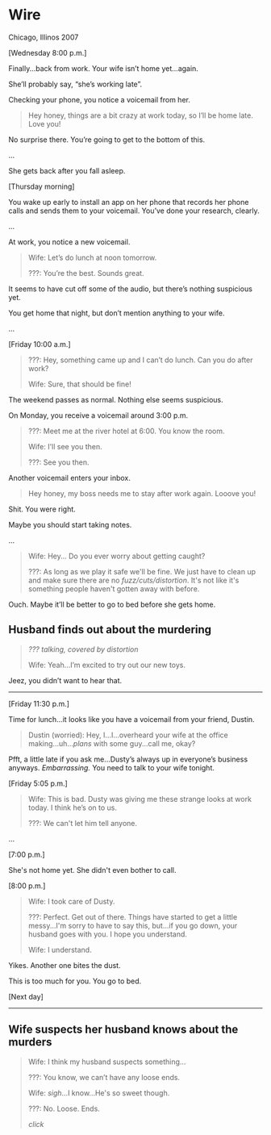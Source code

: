 # Wire
Chicago, Illinos
2007

[Wednesday 8:00 p.m.]

Finally...back from work. Your wife isn’t home yet...again.

She’ll probably say, “she’s working late”.

Checking your phone, you notice a voicemail from her.

> Hey honey, things are a bit crazy at work today, so I’ll be home late. Love you!

No surprise there. You’re going to get to the bottom of this.

...

She gets back after you fall asleep.

[Thursday morning]

You wake up early to install an app on her phone that records her phone calls and sends them to your voicemail.
You’ve done your research, clearly.

...

At work, you notice a new voicemail.

> Wife: Let’s do lunch at noon tomorrow.
>
> ???: You’re the best. Sounds great.

It seems to have cut off some of the audio, but there’s nothing suspicious yet.

You get home that night, but don’t mention anything to your wife.

...

[Friday 10:00 a.m.]

> ???: Hey, something came up and I can’t do lunch. Can you do after work?
>
> Wife: Sure, that should be fine!

The weekend passes as normal. Nothing else seems suspicious.

On Monday, you receive a voicemail around 3:00 p.m.

> ???: Meet me at the river hotel at 6:00. You know the room.
>
> Wife: I'll see you then.
>
> ???: See you then.

Another voicemail enters your inbox.

> Hey honey, my boss needs me to stay after work again. Looove you!

Shit. You were right.

Maybe you should start taking notes.

...

> Wife: Hey... Do you ever worry about getting caught?
>
> ???: As long as we play it safe we'll be fine.
> We just have to clean up and make sure there are no *fuzz/cuts/distortion*.
> It's not like it's something people haven't gotten away with before.

Ouch. Maybe it’ll be better to go to bed before she gets home.

## Husband finds out about the murdering

> *??? talking, covered by distortion*
>
> Wife: Yeah...I’m excited to try out our new toys.

Jeez, you didn’t want to hear that.

---

[Friday 11:30 p.m.]

Time for lunch...it looks like you have a voicemail from your friend, Dustin.

> Dustin (worried): Hey, I...I...overheard your wife at the office making...uh...*plans* with some guy...call me, okay?

Pfft, a little late if you ask me...Dusty’s always up in everyone’s business anyways. *Embarrassing.* You need to talk to your wife tonight.

[Friday 5:05 p.m.]

> Wife: This is bad. Dusty was giving me these strange looks at work today. I think he’s on to us.
>
> ???: We can't let him tell anyone.

...

[7:00 p.m.]

She's not home yet. She didn't even bother to call.

[8:00 p.m.]

> Wife: I took care of Dusty.
>
> ???: Perfect. Get out of there. Things have started to get a little messy...I'm sorry to have to say this, but...if you go down, your husband goes with you. I hope you understand.
>
> Wife: I understand.

Yikes. Another one bites the dust.

This is too much for you. You go to bed.

[Next day]



---

## Wife suspects her husband knows about the murders

> Wife: I think my husband suspects something...
>
> ???: You know, we can’t have any loose ends.
>
> Wife: *sigh*...I know...He's so sweet though.
>
> ???: No. Loose. Ends.
>
> *click*
